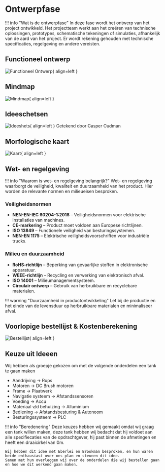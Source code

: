 # Ontwerpfase

!!! info "Wat is de ontwerpfase"
    In deze fase wordt het ontwerp van het project ontwikkeld. Het projectteam werkt aan het creëren van technische oplossingen, prototypes, schematische tekeningen of simulaties, afhankelijk van de aard van het project. Er wordt rekening gehouden met technische specificaties, regelgeving en andere vereisten.

## Functioneel ontwerp
![Functioneel Ontwerp](docs/Casper/Assets/Functioneelontwerp.png){ align=left }

## Mindmap
![Mindmap](docs/Casper/Assets/Mindmap.png){ align=left }

## Ideeschetsen
![Ideeshets](docs/Casper/Assets/Ideeschets.jpg){ align=left }
Getekend door Casper Oudman

## Morfologische kaart
![Kaart](docs/Casper/Assets/morfologischekaart.jpg){ align=left }

## Wet- en regelgeving

!!! info "Waarom is wet- en regelgeving belangrijk?"
    Wet- en regelgeving waarborgt de veiligheid, kwaliteit en duurzaamheid van het product.
    Hier worden de relevante normen en milieueisen besproken.

### Veiligheidsnormen
- **NEN-EN-IEC 60204-1:2018** – Veiligheidsnormen voor elektrische installaties van machines.
- **CE-markering** – Product moet voldoen aan Europese richtlijnen.
- **ISO 13849** – Functionele veiligheid van besturingssystemen.
- **NEN-EN 1175** – Elektrische veiligheidsvoorschriften voor industriële trucks.

### Milieu en duurzaamheid
- **RoHS-richtlijn** – Beperking van gevaarlijke stoffen in elektronische apparatuur.
- **WEEE-richtlijn** – Recycling en verwerking van elektronisch afval.
- **ISO 14001** – Milieumanagementsysteem.
- **Circulair ontwerp** – Gebruik van herbruikbare en recyclebare materialen.

!!! warning "Duurzaamheid in productontwikkeling"
    Let bij de productie en het einde van de levensduur op herbruikbare materialen en minimaliseer afval.

## Voorlopige bestellijst & Kostenberekening
![Bestellijst](docs/Casper/Assets/Bestellijstvoorlopig.jpg){ align=left }

## Keuze uit Ideeen
Wij hebben als groepje gekozen om met de volgende onderdelen een tank te gaan maken
- Aandrijving -> Rups
- Motoren -> DC Brush motoren
- Frame -> Plaatwerk
- Navigatie systeem -> Afstandssensoren
- Voeding -> Accu
- Materiaal v/d behuizing -> Alluminium
- Bediening -> Afstandsbesturing & Autonoom
- Besturingssysteem -> PLC

!!! info "Beredenering"
    Deze keuzes hebben wij gemaakt omdat wij graag een tank willen maken, deze tank hebben wij bedacht dat hij voldoet aan alle specifiecaties van de opdrachtgever, hij past binnen de afmetingen en heeft een draaicirkel van 0m.

    Wij hebben dit idee met Eberlei en Brookman besproken, en hun waren beide enthausiast over ons plan en steunen dit idee. 
    Samen met hun overleggen wij over de onderdelen die wij bestellen gaan en hoe we dit werkend gaan maken.